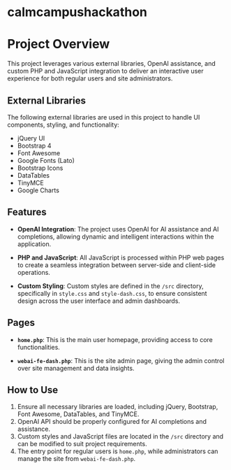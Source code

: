 # calmcampushackathon
# Project Overview

This project leverages various external libraries, OpenAI assistance, and custom PHP and JavaScript integration to deliver an interactive user experience for both regular users and site administrators.

## External Libraries

The following external libraries are used in this project to handle UI components, styling, and functionality:

- jQuery UI
- Bootstrap 4
- Font Awesome
- Google Fonts (Lato)
- Bootstrap Icons
- DataTables
- TinyMCE
- Google Charts

## Features

- **OpenAI Integration**: The project uses OpenAI for AI assistance and AI completions, allowing dynamic and intelligent interactions within the application.
  
- **PHP and JavaScript**: All JavaScript is processed within PHP web pages to create a seamless integration between server-side and client-side operations.

- **Custom Styling**: Custom styles are defined in the `/src` directory, specifically in `style.css` and `style-dash.css`, to ensure consistent design across the user interface and admin dashboards.

## Pages

- **`home.php`**: This is the main user homepage, providing access to core functionalities.
  
- **`webai-fe-dash.php`**: This is the site admin page, giving the admin control over site management and data insights.

## How to Use

1. Ensure all necessary libraries are loaded, including jQuery, Bootstrap, Font Awesome, DataTables, and TinyMCE.
2. OpenAI API should be properly configured for AI completions and assistance.
3. Custom styles and JavaScript files are located in the `/src` directory and can be modified to suit project requirements.
4. The entry point for regular users is `home.php`, while administrators can manage the site from `webai-fe-dash.php`.

